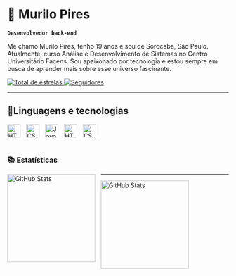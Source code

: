 # 🤖 Murilo Pires 

**`Desenvolvedor back-end`**

Me chamo Murilo Pires, tenho 19 anos e sou de Sorocaba, São Paulo. Atualmente, curso Análise e Desenvolvimento de Sistemas no Centro Universitário Facens. Sou apaixonado por tecnologia e estou sempre em busca de aprender mais sobre esse universo fascinante.

<p align="left">
    <a href="https://github.com/Murilovers27?tab=repositories&sort=stargazers">
        <img 
            alt="Total de estrelas" 
            title="Total de estrelas GitHub" 
            src="https://custom-icon-badges.demolab.com/github/stars/Murilovers27?color=55960c&style=for-the-badge&labelColor=488207&logo=star&label=estrelas"
        />
    </a>
    <a href="https://github.com/Murilovers27?tab=followers">
        <img 
            alt="Seguidores" 
            title="Me siga no GitHub" 
            src="https://custom-icon-badges.demolab.com/github/followers/Murilovers27?color=236ad3&labelColor=1155ba&style=for-the-badge&logo=github&label=Seguidores&logoColor=white"
        />
    </a>
</p>

---
## 👾Linguagens e tecnologias 
 
<img 
    align="left" 
    alt="HTML"
    title="HTML" 
    width="30px" 
    style="padding-right: 10px;" 
    src="https://cdn.jsdelivr.net/gh/devicons/devicon@latest/icons/java/java-original.svg" 
/>
<img 
    align="left" 
    alt="CSS" 
    title="CSS"
    width="30px" 
    style="padding-right: 10px;" 
    src="https://cdn.jsdelivr.net/gh/devicons/devicon@latest/icons/spring/spring-original.svg"
/>
<img 
    align="left" 
    alt="JavaScript" 
    title="JavaScript"
    width="30px" 
    style="padding-right: 10px;" 
    src="https://cdn.jsdelivr.net/gh/devicons/devicon@latest/icons/postgresql/postgresql-plain.svg" 
/>
<img
    align="left"
    alt="HTML"
    tile="html"
    width="30px"
    style="padding-right: 10px;"
    src="https://cdn.jsdelivr.net/gh/devicons/devicon@latest/icons/html5/html5-original.svg"
/>
<img
    aling="left"
    alt="CSS"
    title="css"
    width="30px"
    style="passing-right: 10px;"
    src="https://cdn.jsdelivr.net/gh/devicons/devicon@latest/icons/css3/css3-original.svg"
/>
<br/>
<br/>

### 📚 Estatísticas

<p>
  <img 
    align="left" 
    alt="GitHub Stats" 
    height="200" 
    style="padding-right: 10px;" 
    src="https://github-readme-stats.vercel.app/api?username=Murilovers27&show_icons=true&theme=tokyonight&include_all_commits=true&locale=pt-br" 
  />

---

<img 
      align="left" 
      alt="GitHub Stats" 
      height="200" 
      src="https://github-readme-stats.vercel.app/api/top-langs/?username=Murilovers27&theme=tokyonight&layout=compact&custom_title=Tecnologias&langs_count=7" 
  />
</p>


          
